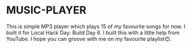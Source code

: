 # MUSIC-PLAYER
This is simple MP3 player which plays 15 of my favourite songs for now. I built it for Local Hack Day: Build Day 6. 
I built this with a little help from YouTube.
I hope you can groove with me on my favourite playlist😊.
